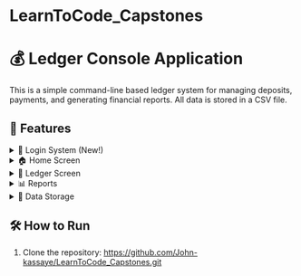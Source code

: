 # LearnToCode_Capstones
# 💰 Ledger Console Application

This is a simple command-line based ledger system for managing deposits, payments, and generating financial reports. All data is stored in a CSV file.

## 📌 Features
<Details>
<Summary> 🔐 Login System (New!) </Summary>
<br>

- **Sign In** – Existing users can log in using their credentials.
- **Sign Up** – New users can create an account.

[Login_Image](https://github.com/John-kassaye/LearnToCode_Capstones/blob/main/Accounting_Ledger_Application/src/Images/Login_Image.png)

</details>

<Details>
<Summary> 🏠 Home Screen </Summary>
<br>

The home screen provides the user with the following options. The application will continue running until the user chooses to exit.

- `D) Add Deposit` – Prompt the user for deposit information and save it to the CSV file.
- `P) Make Payment (Debit)` – Prompt the user for payment information and save it to the CSV file.
- `L) Ledger` – Display the ledger screen.
- `X) Exit` – Exit the application.

[Home_Screen_Image](https://github.com/John-kassaye/LearnToCode_Capstones/blob/main/Accounting_Ledger_Application/src/Images/Home_Screen.png)

</Details>

<Details>
<Summary> 📒 Ledger Screen </Summary>
<br>
 
The ledger displays entries with the most recent shown first.<br>

- `A) All` – Display all entries.
- `D) Deposits` – Show only deposits.
- `P) Payments` – Show only payments (negative values).
- `R) Reports` – Open the reports screen.
- `H) Home` – Return to the home screen.

[Ledger_Screen_Image](https://github.com/John-kassaye/LearnToCode_Capstones/blob/main/Accounting_Ledger_Application/src/Images/Ledger_Screen.png)
</Details>

<Details><Summary> 📊 Reports</Summary>
<br>

Users can run predefined or custom reports.

- `1) Month To Date`
- `2) Previous Month`
- `3) Year To Date`
- `4) Previous Year`
- `5) Search by Vendor` – Prompt for a vendor name and show matching entries.
- `6) Custom Search` *(Bonus Feature)* – Filter by:
  - Start Date
  - End Date
  - Description
  - Vendor
  - Amount
- `7) Summary Balance` – Displays the total Deposit, Payment, and Net balance of the account.
- `0) Back` – Return to the Ledger menu.

[Reports_Screen_Image](https://github.com/John-kassaye/LearnToCode_Capstones/blob/main/Accounting_Ledger_Application/src/Images/Reports_Screen.png)
</Details>

<Details> 
<Summary>  💾 Data Storage </Summary>
<br>


- All transactions are saved in a CSV file.
- Each entry includes:
  - Date
  - Description
  - Vendor
  - Amount (positive for deposits, negative for payments)
</Details>

## 🛠 How to Run

1. Clone the repository:
    https://github.com/John-kassaye/LearnToCode_Capstones.git

